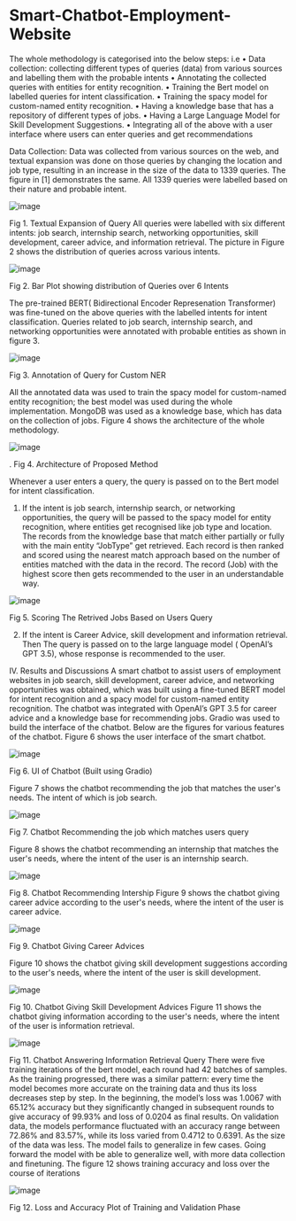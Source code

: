 # Smart-Chatbot-Employment-Website
The whole methodology is categorised into the below steps: i.e
•	Data collection: collecting different types of queries (data) from various sources and labelling them with the probable intents
•	Annotating the collected queries with entities for entity recognition.
•	Training the Bert model on labelled queries for intent classification.
•	Training the spacy model for custom-named entity recognition.
•	Having a knowledge base that has a repository of different types of jobs.
•	Having a Large Language Model for Skill Development Suggestions.
•	Integrating all of the above with a user interface where users can enter queries and get recommendations

Data Collection:
Data was collected from various sources on the web, and textual expansion was done on those queries by changing the location and job type, resulting in an increase in the size of the data to 1339 queries. The figure in [1] demonstrates the same. All 1339 queries were labelled based on their nature and probable intent.

![image](https://github.com/Kushal1306/Smart-Chatbot-Employment-Website/assets/95643826/50b9ad5d-9c26-4dd5-a11a-c5d95adf1809)

Fig 1. Textual Expansion of Query
All queries were labelled with six different intents: job search, internship search, networking opportunities, skill development, career advice, and information retrieval. The picture in Figure 2 shows the distribution of queries across various intents.


 ![image](https://github.com/Kushal1306/Smart-Chatbot-Employment-Website/assets/95643826/7d835421-4e60-4a33-a655-ff52f950421b)

Fig 2.  Bar Plot showing distribution of Queries over 6 Intents

The pre-trained BERT( Bidirectional Encoder Represenation Transformer) was fine-tuned on the above queries with the labelled intents for intent classification. Queries related to job search, internship search, and networking opportunities were annotated with probable entities as shown in figure 3.

 ![image](https://github.com/Kushal1306/Smart-Chatbot-Employment-Website/assets/95643826/7ed4cfbf-bb45-4842-86ed-effbfadfd5fa)

Fig 3. Annotation of Query for Custom NER

All the annotated data was used to train the spacy model for custom-named entity recognition; the best model was used during the whole implementation. MongoDB was used as a knowledge base, which has data on the collection of jobs. Figure 4 shows the architecture of the whole methodology.
 
 
 ![image](https://github.com/Kushal1306/Smart-Chatbot-Employment-Website/assets/95643826/48401907-34b5-4a07-91ed-113d2c95e384)

. Fig 4. Architecture of  Proposed Method

Whenever a user enters a query, the query is passed on to the Bert model for intent classification.
1.	If the intent is job search, internship search, or networking opportunities, the query will be passed to the spacy model for entity recognition, where entities get recognised like job type and location. The records from the knowledge base that match either partially or fully with the main entity “JobType” get retrieved.
Each record is then ranked and scored using the nearest match approach based on the number of entities matched with the data in the record. The record (Job) with the highest score then gets recommended  to the user in an understandable way.

![image](https://github.com/Kushal1306/Smart-Chatbot-Employment-Website/assets/95643826/d0525d4e-9aba-4d1f-b12c-be994c2120e9)

Fig 5. Scoring The Retrived Jobs Based on Users Query

2.	If the intent is Career Advice, skill development and information retrieval. Then The query is passed on to the large language model ( OpenAI’s GPT 3.5), whose response is recommended to the user.

IV. Results and Discussions
A smart chatbot to assist users of employment websites in job search, skill development, career advice, and networking opportunities was obtained, which was built using a fine-tuned BERT model for intent recognition and a spacy model for custom-named entity recognition. The chatbot was integrated with OpenAI’s GPT 3.5 for career advice and a knowledge base for recommending jobs. Gradio was used to build the interface of the chatbot.
Below are the figures for various features of the chatbot.
Figure 6 shows the user interface of the smart chatbot.

![image](https://github.com/Kushal1306/Smart-Chatbot-Employment-Website/assets/95643826/254f1467-3d9b-45c8-8449-db97e0dfc6fa)

Fig 6. UI of Chatbot (Built using Gradio)

Figure 7 shows the chatbot recommending the job that matches the user's needs. The intent of which is job search.

![image](https://github.com/Kushal1306/Smart-Chatbot-Employment-Website/assets/95643826/9dd33ccb-b42d-4bbc-863e-dc3ce85dc33b)

Fig 7. Chatbot Recommending the job which matches users query

Figure 8 shows the chatbot recommending an internship that matches the user's needs, where the intent of the user is an internship search.

 ![image](https://github.com/Kushal1306/Smart-Chatbot-Employment-Website/assets/95643826/cab049d3-a2c1-4699-9792-a31ab34f0edf)

Fig 8. Chatbot Recommending Intership 
Figure 9 shows the chatbot giving career advice according to the user's needs, where the intent of the user is career advice.

 ![image](https://github.com/Kushal1306/Smart-Chatbot-Employment-Website/assets/95643826/2874f0ac-7aeb-43d3-a8af-e24119cc8ccd)

Fig 9. Chatbot Giving Career Advices


Figure 10 shows the chatbot giving skill development suggestions according to the user's needs, where the intent of the user is skill development.

![image](https://github.com/Kushal1306/Smart-Chatbot-Employment-Website/assets/95643826/5ae2f465-5419-4783-8ee8-4e2712d639b9)

Fig 10. Chatbot Giving Skill Development Advices
Figure 11 shows the chatbot giving information according to the user's needs, where the intent of the user is information retrieval.

![image](https://github.com/Kushal1306/Smart-Chatbot-Employment-Website/assets/95643826/239648f7-8dbd-4c1b-9f3d-cf6b3f29e213)

Fig 11. Chatbot Answering Information Retrieval Query
There were five training iterations of the  bert model, each round had 42 batches of samples. As the training progressed, there was a similar pattern: every time the model becomes more accurate on the training data and thus its loss decreases step by step. In the beginning, the model’s loss was 1.0067 with 65.12% accuracy but they significantly changed in subsequent rounds to give accuracy of 99.93% and loss of 0.0204 as final results. On validation data, the models performance fluctuated with an accuracy range between 72.86% and 83.57%, while its loss varied from 0.4712 to 0.6391. As the size of the data was less. The model fails to generalize in few cases. Going forward the model with be able to generalize well, with more data collection and finetuning. The figure 12 shows training accuracy and loss over the course of iterations

![image](https://github.com/Kushal1306/Smart-Chatbot-Employment-Website/assets/95643826/f96b5ee1-4b77-4169-a1ee-40bced55e9cb)

Fig 12. Loss and Accuracy Plot of Training and Validation Phase

